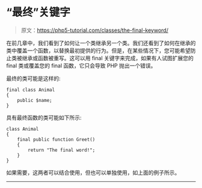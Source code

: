 # “最终”关键字

> 原文：<https://php5-tutorial.com/classes/the-final-keyword/>

在前几章中，我们看到了如何让一个类继承另一个类。我们还看到了如何在继承的类中覆盖一个函数，以替换最初提供的行为。但是，在某些情况下，您可能希望防止类被继承或函数被重写。这可以用 final 关键字来完成，如果有人试图扩展您的 final 类或覆盖您的 final 函数，它只会导致 PHP 抛出一个错误。

最终的类可能是这样的:

```
final class Animal
{
    public $name;
} 
```

具有最终函数的类可能如下所示:

```
class Animal
{
    final public function Greet()
    {
        return "The final word!";    
    }
}
```

如果需要，这两者可以结合使用，但也可以单独使用，如上面的例子所示。

* * *